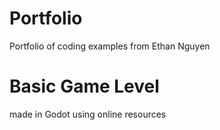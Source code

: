 # Portfolio
Portfolio of coding examples from Ethan Nguyen

# Basic Game Level 
made in Godot using online resources


